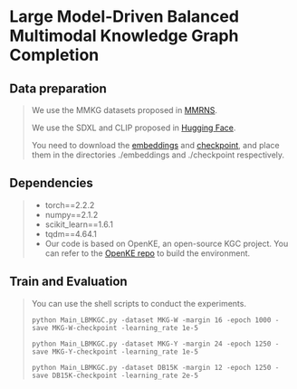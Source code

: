 # Large Model-Driven Balanced Multimodal Knowledge Graph Completion



##  Data preparation

>We use the MMKG datasets proposed in [MMRNS](https://github.com/quqxui/MMRNS). 
>
>We use the SDXL and CLIP proposed in [Hugging Face](https://huggingface.co/).
>
>You need to download the [embeddings](https://drive.google.com/drive/folders/1WBt7UjDFgkIRawRmgEEpX4GW8U6A9l_P) and [checkpoint](https://drive.google.com/drive/folders/1pqVXLs6j-hGTYeo0b1s46HBFJ6yknaT3), and place them in the directories ./embeddings and ./checkpoint respectively.

## Dependencies

> - torch==2.2.2
> - numpy==2.1.2
> - scikit_learn==1.6.1
> - tqdm==4.64.1
> - Our code is based on OpenKE, an open-source KGC project. You can refer to the [OpenKE repo](https://github.com/thunlp/OpenKE) to build the environment.

## Train and Evaluation

>You can use the shell scripts to conduct the experiments. 
>
>```shell
>python Main_LBMKGC.py -dataset MKG-W -margin 16 -epoch 1000 -save MKG-W-checkpoint -learning_rate 1e-5
>
>python Main_LBMKGC.py -dataset MKG-Y -margin 24 -epoch 1250 -save MKG-Y-checkpoint -learning_rate 1e-5
>
>python Main_LBMKGC.py -dataset DB15K -margin 12 -epoch 1250 -save DB15K-checkpoint -learning_rate 2e-5
>```
>

